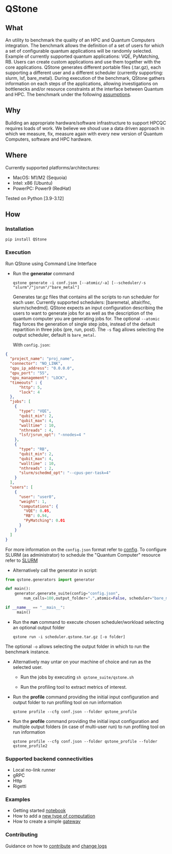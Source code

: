 # QStone

## What

An utility to benchmark the quality of an HPC and Quantum Computers integration. The benchmark allows the definition of a set of users for which a set of configurable quantum applications will be randomly selected. Example of currently supported quantum applications: VQE, PyMatching, RB. Users can create custom applications and use them together with the core applications.
QStone generates different portable files (.tar.gz), each supporting a different user and a different scheduler (currently supporting: slurm, lsf, bare_metal). During execution of the benchmark, QStone gathers information on each steps of the applications, allowing investigations on bottlenecks and/or resource constraints at the interface between Quantum and HPC.
The benchmark under the following [assumptions](assumptions.md).

## Why

Building an appropriate hardware/software infrastructure to support HPCQC requires
loads of work. We believe we shoud use a data driven approach in which we measure, fix, measure again with every new version of Quantum Computers, software and HPC hardware.

## Where

Currently supported platforms/architectures:

- MacOS: M1/M2 (Sequoia)
- Intel: x86 (Ubuntu)
- PowerPC: Power9 (RedHat)

Tested on Python [3.9-3.12]

## How

### Installation

`pip install QStone`

### Execution

Run QStone using Command Line Interface

- Run the **generator** command

    ```qstone generate -i conf.json [--atomic/-a] [--scheduler/-s "slurm"/"jsrun"/"bare_metal"]```

    Generates tar.gz files that contains all the scripts to run scheduler for each user. Currently supported schedulers: [baremetal, altair/fnc, slurm/schedmd]. QStone expects an input configuration describing the users to want to generate jobs for as well as the description of the quantum computer you are generating jobs for. The optional `--atomic` flag forces the generation of single step jobs, instead of the default repartition in three jobs (pre, run, post). The `-s` flag allows selecting the output scheduler, default is `bare_metal`.

    With `config.json`:

```json
{
  "project_name": "proj_name",
  "connector": "NO_LINK",
  "qpu_ip_address": "0.0.0.0",
  "qpu_port": "55",
  "qpu_management": "LOCK",
  "timeouts" : {
      "http": 5,
      "lock": 4
  },
  "jobs": [
    {
      "type": "VQE",
      "qubit_min": 2,
      "qubit_max": 4,
      "walltime" : 10,
      "nthreads" : 4,
      "lsf/jsrun_opt": "-nnodes=4 "
    },
    {
      "type": "RB",
      "qubit_min": 2,
      "qubit_max": 4,
      "walltime" : 10,
      "nthreads" : 2,
      "slurm/schedmd_opt": "--cpus-per-task=4"
    }
  ],
  "users": [
    {
      "user": "user0",
      "weight": 1,
      "computations": {
        "VQE": 0.05,
        "RB": 0.94,
        "PyMatching": 0.01
      }
    }
  ]
}
```

For more information on the `config.json` format refer to [config](CONFIG_JSON.md).
To configure SLURM (as administrator) to schedule the "Quantum Computer" resource refer to [SLURM](SLURM.md)


- Alternatively call the generator in script:

```python
from qstone.generators import generator

def main():
    generator.generate_suite(config="config.json",
        num_calls=100,output_folder=".",atomic=False, scheduler="bare_metal")

if __name__ == "__main__":
     main()
```


-  Run the **run** command to execute chosen scheduler/workload selecting an optional output folder

    ```qstone run -i scheduler.qstone.tar.gz [-o folder]```

The optional `-o` allows selecting the output folder in which to run the benchmark instance.

- Alternatively may untar on your machine of choice and run as the selected user.

    - Run the jobs by executing `sh qstone_suite/qstone.sh`

    - Run the profiling tool to extract metrics of interest. 

-  Run the **profile** command providing the initial input configuration and output folder to run profiling tool on run information

    ```qstone profile --cfg conf.json --folder qstone_profile```

-  Run the **profile** command providing the initial input configuration and multiple output folders (in case of multi-user run) to run profiling tool on run information

    ```qstone profile --cfg conf.json --folder qstone_profile --folder qstone_profile2```


### Supported backend connectivities

- Local no-link runner
- gRPC
- Http
- Rigetti

### Examples

- Getting started [notebook](examples/running/getting_started.ipynb)
- How to add a [new type of computation](examples/adding/computation/README.md)
- How to create a simple [gateway](examples/node/README.md)

### Contributing

Guidance on how to [contribute](CONTRIBUTING.md) and [change logs](CHANGELOG.md)


